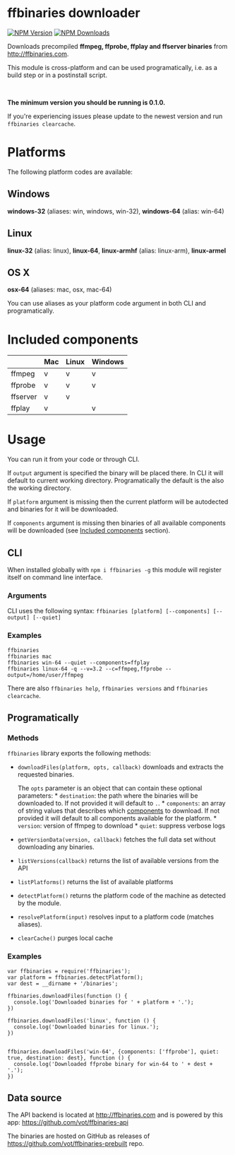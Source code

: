 # ffbinaries downloader

[![NPM Version][npm-img]][npm-url]
[![NPM Downloads][npm-dl-img]][npm-url]

[npm-url]: https://npmjs.org/package/ffbinaries
[npm-img]: https://img.shields.io/npm/v/ffbinaries.svg
[npm-dl-img]: https://img.shields.io/npm/dm/ffbinaries.svg


Downloads precompiled **ffmpeg, ffprobe, ffplay and ffserver binaries** from http://ffbinaries.com.


This module is cross-platform and can be used programatically, i.e. as a build step or in a postinstall script.

<br />

**The minimum version you should be running is 0.1.0.**


If you're experiencing issues please update to the newest version and run `ffbinaries clearcache`.


# Platforms

The following platform codes are available:

## Windows
**windows-32** (aliases: win, windows, win-32), **windows-64** (alias: win-64)

## Linux
**linux-32** (alias: linux), **linux-64**, **linux-armhf** (alias: linux-arm), **linux-armel**

## OS X
**osx-64** (aliases: mac, osx, mac-64)

You can use aliases as your platform code argument in both CLI and programatically.

# Included components

|          | Mac | Linux | Windows |
|----------|-----|-------|---------|
| ffmpeg   | v   | v     | v       |
| ffprobe  | v   | v     | v       |
| ffserver | v   | v     |         |
| ffplay   | v   |       | v       |


# Usage

You can run it from your code or through CLI.

If `output` argument is specified the binary will be placed there.
In CLI it will default to current working directory.
Programatically the default is the also the working directory.

If `platform` argument is missing then the current platform will be autodected and binaries for it will be downloaded.

If `components` argument is missing then binaries of all available components will be downloaded (see [Included components](#included-components) section).


## CLI

When installed globally with `npm i ffbinaries -g` this module will register
itself on command line interface.

### Arguments

CLI uses the following syntax: `ffbinaries [platform] [--components] [--output] [--quiet]`

### Examples

```
ffbinaries
ffbinaries mac
ffbinaries win-64 --quiet --components=ffplay
ffbinaries linux-64 -q --v=3.2 --c=ffmpeg,ffprobe --output=/home/user/ffmpeg
```

There are also `ffbinaries help`, `ffbinaries versions` and `ffbinaries clearcache`.


## Programatically

### Methods

`ffbinaries` library exports the following methods:

* `downloadFiles(platform, opts, callback)` downloads and extracts the requested binaries.

   The `opts` parameter is an object that can contain these optional parameters:
      * `destination`: the path where the binaries will be downloaded to. If not provided it will default to `.`.
      * `components`: an array of string values that describes which [components](#included-components) to download. If not provided it will default to all components available for the platform.
      * `version`: version of ffmpeg to download
      * `quiet`: suppress verbose logs

* `getVersionData(version, callback)` fetches the full data set without downloading any binaries.

* `listVersions(callback)` returns the list of available versions from the API

* `listPlatforms()` returns the list of available platforms

* `detectPlatform()` returns the platform code of the machine as detected by the module.

* `resolvePlatform(input)` resolves input to a platform code (matches aliases).

* `clearCache()` purges local cache


### Examples

```
var ffbinaries = require('ffbinaries');
var platform = ffbinaries.detectPlatform();
var dest = __dirname + '/binaries';

ffbinaries.downloadFiles(function () {
  console.log('Downloaded binaries for ' + platform + '.');
})

ffbinaries.downloadFiles('linux', function () {
  console.log('Downloaded binaries for linux.');
})


ffbinaries.downloadFiles('win-64', {components: ['ffprobe'], quiet: true, destination: dest}, function () {
  console.log('Downloaded ffprobe binary for win-64 to ' + dest + '.');
})
```

## Data source

The API backend is located at http://ffbinaries.com and is powered by this app: https://github.com/vot/ffbinaries-api

The binaries are hosted on GitHub as releases of https://github.com/vot/ffbinaries-prebuilt repo.

